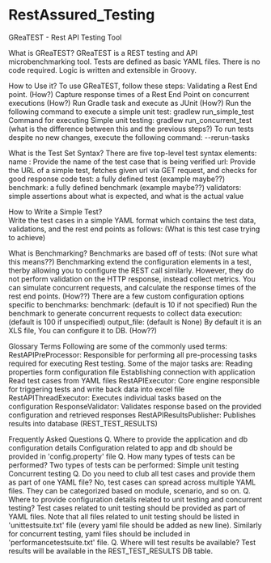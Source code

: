 # RestAssured_Testing

GReaTEST - Rest API Testing Tool

What is GReaTEST?
GReaTEST is a  REST testing and API microbenchmarking tool. Tests are defined as basic YAML files. There is no code required. Logic is written and extensible in Groovy.

How to Use it?
	To use GReaTEST, follow these steps:
	Validating a Rest End point. (How?)
	Capture response times of a Rest End Point on concurrent executions (How?)
	Run Gradle task and execute as JUnit (How?)
	Run the following command to execute a simple unit test:
			  gradlew run_simple_test
	Command for executing Simple unit testing: gradlew run_concurrent_test (what is the difference between this and the previous steps?)
	To run tests despite no new changes, execute the following command:
          --rerun-tasks
                                 
What is the Test Set Syntax?
	There are five top-level test syntax elements:
	name : Provide the name of the test case that is being verified
	url: Provide the URL of a simple test, fetches given url via GET request, and checks for good response code
	test: a fully defined test (example maybe??)
	benchmark: a fully defined benchmark (example maybe??)
	validators: simple assertions about what is expected, and what is the actual value

How to Write a Simple Test?    
	Write the test cases in a simple YAML format which contains the test data, validations, and the rest end points as follows: (What is this test case trying to achieve)

What is Benchmarking?
Benchmarks are based off of tests: (Not sure what this means??)
Benchmarking extend the configuration elements in a test, therby allowing you to configure the REST call similarly. However, they do not perform validation on the HTTP  response, instead collect metrics. You can simulate concurrent requests, and calculate the response times of the rest end points. (How??)
  There are a few custom configuration options specific to benchmarks:
benchmark: (default is 10 if not specified) Run the benchmark to generate concurrent requests to collect data
execution: (default is 100 if unspecified)
output_file: (default is None) By default it is an XLS file, You can configure it to DB. (How??)

Glossary Terms
Following are some of the commonly used terms:
	RestAPIPreProcessor:
		Responsible for performing all pre-processing tasks required for executing Rest testing. Some of the major tasks are:
		Reading properties form configuration file
		Establishing connection with application
		Read test cases from YAML files
	RestAPIExecutor:
		Core engine responsible for triggering tests and write back data into excel file
	RestAPIThreadExecutor:
		Executes individual tasks based on the configuration
	ResponseValidator:
		Validates response based on the provided configuration and retrieved responses
	RestAPIResultsPublisher:
		Publishes results into database (REST_TEST_RESULTS)

Frequently Asked Questions
Q. Where to provide the application and db configuration details
	Configuration related to app and db should be provided in 'config.property' file
Q. How many types of tests can be performed?
	Two types of tests can be performed:
		Simple unit testing
		Concurrent testing
Q. Do you need to club all test cases and provide them as part of one YAML file?
	No, test cases can spread across multiple YAML files. They can be categorized based on module, scenario, and so on.
Q. Where to provide configuration details related to unit testing  and concurrent testing?
	Test cases related to unit testing should be provided as part of YAML files. Note that all files related to unit testing should be listed in 'unittestsuite.txt' file (every yaml file should be added as new line).
	Similarly for concurrent testing, yaml files should be included in 'performancetestsuite.txt' file.
Q. Where will test results be available?
	Test results will be available in the REST_TEST_RESULTS  DB table.